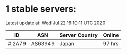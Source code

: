 # 1 stable servers:

Latest update at: Wed Jul 22 16:10:11 UTC 2020

| ID | ASN | Server Country | Online |
| -- | --- | -------------- | ------ |
| #.2A79 | AS63949 | Japan | 97 hrs |

